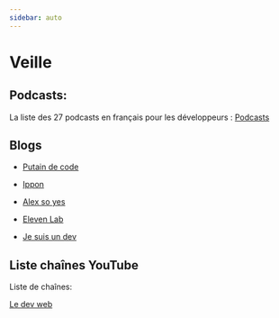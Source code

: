 ```yaml
---
sidebar: auto
---
```

# Veille

## Podcasts:
La liste des 27 podcasts en français pour les développeurs :
[Podcasts](https://alexsoyes.com/podcasts-developpeurs/) 


## Blogs

- [Putain de code](https://putaindecode.io/) 

- [Ippon](https://blog.ippon.fr/)

- [Alex so yes](https://alexsoyes.com/)

- [Eleven Lab]( https://blog.eleven-labs.com/)

- [Je suis un dev]( https://www.jesuisundev.com)
    

  

 ## Liste chaînes YouTube
  
   Liste de chaînes:

   [Le dev web]( https://www.ledevweb.fr/ )
      

